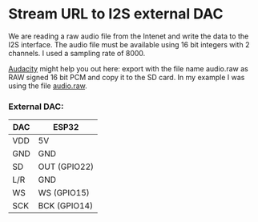 # Stream URL to I2S external DAC

We are reading a raw audio file from the Intenet and write the data to the I2S interface. The audio file must be available using 16 bit integers with 2 channels. I used a sampling rate of 8000.

[Audacity](https://www.audacityteam.org/) might help you out here: export with the file name audio.raw as RAW signed 16 bit PCM and copy it to the SD card. In my example I was using the file [audio.raw](https://pschatzmann.github.io/arduino-audio-tools/resources/audio.raw). 


### External DAC:
 
| DAC     |  ESP32
| --------| ---------------
| VDD     |  5V
| GND     |  GND
| SD      |  OUT (GPIO22)
| L/R     |  GND
| WS      |  WS (GPIO15)
| SCK     |  BCK (GPIO14)




